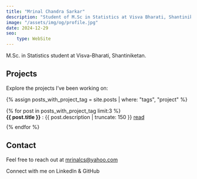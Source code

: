```yaml
---
title: "Mrinal Chandra Sarkar"
description: "Student of M.Sc in Statistics at Visva Bharati, Shantiniketan."
image: "/assets/img/og/profile.jpg"
date: 2024-12-29 
seo:
    type: WebSite
---
```


M.Sc. in Statistics student at Visva-Bharati, Shantiniketan.
  


## Projects

Explore the projects I’ve been working on:

{% assign posts_with_project_tag = site.posts | where: "tags", "project" %}

<ul style="list-style-position: inside; padding-left: 0;">
  {% for post in posts_with_project_tag limit:3 %}
    <li style="margin-bottom: 10px;list-style-type: none;">
      <span class="icon-doc-inv"></span>
      <span style="font-weight: bold;color:var(--t)">{{ post.title }}</span> : {{ post.description | truncate: 150 }}  <a href="{{ post.url }}" >read </a>
    </li>
  {% endfor %}
</ul>


## Contact

Feel free to reach out at <a href="mailto:mrinalcs@yahoo.com"  style='text-decoration:none'  class="icon-mail"> mrinalcs@yahoo.com</a>
 
Connect with me on <a href="https://www.linkedin.com/in/mrinalcs/" class="social-link" title="Connect with me on LinkedIn"  style='text-decoration:none'  class="icon-linkedin-squared">LinkedIn</a> & <a href="https://github.com/mrinalcs" class="social-link" title="Check out my GitHub"  style='text-decoration:none'  class="icon-github-circled">GitHub</a> 


